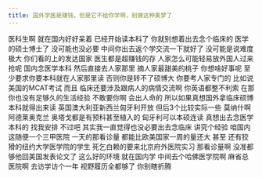 ```yaml
---
title: 国外学医是赚钱，但是它不给你学啊，别做这种美梦了
---
```

医科生啊
就在国内好好呆着
已经开始读本科了
你就别想着出去念个临床的
医学的硕士博士了
没可能也没必要
中间你出去返个学交流一下就好了
没可能是说难度极大
你们看的上的发达国家
医生都是超赚钱的存
人家怎么可能轻易放外国人过来抢呢
国内念医学本科
然后直接去人家那里
摘人家最甜美的桃子
你想啥好事呢
至少要求你要本科就在人家那里读
否则你是转不了硕博大
你要考人家专门的
比如说美国的MCAT考试
而且
临床还要涉及跟病人的病情交流啊
你英语都整不利索
在那你也没有足够久的生活经验
不敢要你啊
会出人命的
所以如果真想国外拿临床硕博
本科就得出来读
英国澳大利亚新西兰匈牙利开放
但后3个比较实际一些
莫纳什啊
阿德莱奥克兰
奥塔戈都是有预科甚至植入的
匈牙利可以本硕连读
真想出去念医学本科的
找我安排
不过吧
其实我一直觉得也没必要出去念临床
讲究个经验
咱国内这随便一个三甲医院
一天的那看诊量
都能比欧美国家一周的量还大
甚至
还有狡猾的纽约大学医学院的学生
死乞白赖的要来北京府外医院实习
那看诊量啊
没准都够他回美国发表论文了
这么好的环境
就在国内学
中间去个哈佛医学院啊
麻省总医院啊
去访学访个一年
视野履历全都够了
你别瞎折腾
